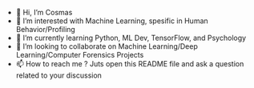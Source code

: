 - 👋 Hi, I’m Cosmas
- 👀 I’m interested with Machine Learning, spesific in Human Behavior/Profiling
- 🌱 I’m currently learning Python, ML Dev, TensorFlow, and Psychology
- 💞️ I’m looking to collaborate on Machine Learning/Deep Learning/Computer Forensics Projects
- 📫 How to reach me ? Juts open this README file and ask a question related to your discussion

<!---
Thank You !
--->
